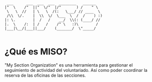 ```
 ___      ___  ___  ___  ________   ______    
|"  \    /"  ||"  \/"  |/"       ) /    " \   
 \   \  //   | \   \  /(:   \___/ // ____  \  
 /\\  \/.    |  \\  \/  \___  \  /  /    ) :) 
|: \.        |  /   /    __/  \\(: (____/ //  
|.  \    /:  | /   /    /" \   :)\        /   
|___|\__/|___||___/    (_______/  \"_____/    
                                              
```

# ¿Qué es MISO?
"My Section Organization" es una herramienta para gestionar el seguimiento de actividad del voluntariado. Así como poder coordinar la reserva de las oficinas de las secciones.

